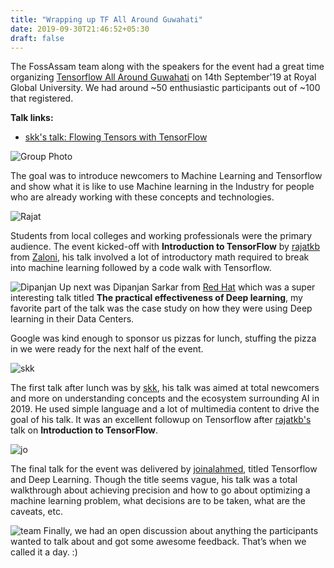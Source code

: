 ```yaml
---
title: "Wrapping up TF All Around Guwahati"
date: 2019-09-30T21:46:52+05:30
draft: false
---
```


The FossAssam team along with the speakers for the event had a great time organizing [Tensorflow All Around Guwahati](/post/tf-ghy/) on 14th September'19 at Royal Global University. We had around ~50 enthusiastic participants out of ~100 that registered.

**Talk links:**

- [skk's talk: Flowing Tensors with TensorFlow](https://docs.google.com/presentation/d/1zLmBZc6WKSix8PBIMXHkqxR7g8bODdhc20pBU5-9Dq4/edit?usp=sharing)

![Group Photo](/tfrgu/tf-gp.jpg)

The goal was to introduce newcomers to Machine Learning and Tensorflow and show what it is like to use Machine learning in the Industry for people who are already working with these concepts and technologies.

![Rajat](/tfrgu/rj.jpg)

Students from local colleges and working professionals were the primary audience. The event kicked-off with **Introduction to TensorFlow** by [rajatkb](https://github.com/rajatkb) from [Zaloni](https://www.zaloni.com/), his talk involved a lot of introductory math required to break into machine learning followed by a code walk with Tensorflow.

![Dipanjan](/tfrgu/dp.jpg)
Up next was Dipanjan Sarkar from [Red Hat](https://www.redhat.com/en) which was a super interesting talk titled **The practical effectiveness of Deep learning**, my favorite part of the talk was the case study on how they were using Deep learning in their Data Centers.


Google was kind enough to sponsor us pizzas for lunch, stuffing the pizza in we were ready for the next half of the event.

![skk](/tfrgu/am.jpg)

The first talk after lunch was by [skk](https://github.com/SKKSaikia), his talk was aimed at total newcomers and more on understanding concepts and the ecosystem surrounding AI in 2019. He used simple language and a lot of multimedia content to drive the goal of his talk. It was an excellent followup on Tensorflow after [rajatkb's](https://github.com/rajatkb) talk on **Introduction to TensorFlow**.

![jo](/tfrgu/jo.jpg)

The final talk for the event was delivered by [joinalahmed](https://github.com/joinalahmed), titled Tensorflow and Deep Learning. Though the title seems vague, his talk was a total walkthrough about achieving precision and how to go about optimizing a machine learning problem, what decisions are to be taken, what are the caveats, etc.


![team](/tfrgu/team.jpg)
Finally, we had an open discussion about anything the participants wanted to talk about and got some awesome feedback. That’s when we called it a day. :)

